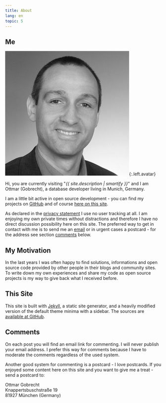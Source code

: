 ```yaml
---
title: About
lang: en
topic: 5
---
```


## Me

![Avatar](/assets/avatar.jpeg){:.left.avatar}

Hi, you are currently visiting "*{{ site.description | smartify }}*" and I am Ottmar (Gobrecht), a database developer living in Munich, Germany.

I am a little bit active in open source development - you can find my projects on [GitHub][1] and of course [here on this site][2].

As declared in the [privacy statement][3] I use no user tracking at all. I am enjoying my own private times without distractions and therefore I have no direct discussion possibility here on this site. The preferred way to get in contact with me is to send me an [email][4] or in urgent cases a postcard - for the address see section [comments][5] below.


## My Motivation

In the last years I was often happy to find solutions, informations and open source code provided by other people in their blogs and community sites. To write down my own experiences and share my code as open source projects is my way to give back what I received before.


## This Site

This site is built with [Jekyll][6], a static site generator, and a heavily modified version of the default theme minima with a sidebar. The sources are [available at GitHub][7].


## Comments

On each post you will find an email link for commenting. I will never publish your email address. I prefer this way for comments because I have to moderate the comments regardless of the used system.

Another good system for commenting is a postcard - I love postcards. If you enjoyed some content here on this site and you want to give me a treat - send a postcard to:

Ottmar Gobrecht  
Knappertsbuschstraße 19  
81927 München (Germany)



[1]: https://github.com/ogobrecht
[2]: /projects
[3]: /privacy-statement
[5]: #comments
[4]: mailto:{{site.author.email}}
[6]: https://jekyllrb.com
[7]: https://github.com/ogobrecht/ogobrecht.github.io
